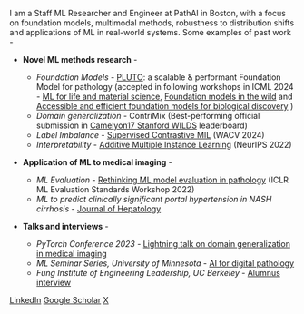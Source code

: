 I am a Staff ML Researcher and Engineer at PathAI in Boston, with a focus on foundation models, multimodal methods, robustness to distribution shifts and applications of ML in real-world systems. Some examples of past work -

* **Novel ML methods research** -
  + *Foundation Models* - [PLUTO](https://arxiv.org/abs/2405.07905): a scalable & performant Foundation Model for pathology (accepted in following workshops in ICML 2024 - [ML for life and material science](https://ml4lms.bio/), [Foundation models in the wild](https://icml-fm-wild.github.io/) and [Accessible and efficient foundation models for biological discovery](https://accml.bio/index.html) ) 
  + *Domain generalization* - ContriMix (Best-performing official submission in [Camelyon17 Stanford WILDS](https://wilds.stanford.edu/leaderboard/#camelyon17) leaderboard)
  + *Label Imbalance* - [Supervised Contrastive MIL](https://openaccess.thecvf.com/content/WACV2024/papers/Juyal_SC-MIL_Supervised_Contrastive_Multiple_Instance_Learning_for_Imbalanced_Classification_in_WACV_2024_paper.pdf) (WACV 2024)
  + *Interpretability* - [Additive Multiple Instance Learning](https://proceedings.neurips.cc/paper_files/paper/2022/file/82764461a05e933cc2fd9d312e107d12-Paper-Conference.pdf) (NeurIPS 2022)


* **Application of ML to medical imaging** -
  + *ML Evaluation* - [Rethinking ML model evaluation in pathology](https://ml-eval.github.io/assets/pdf/Evaluation_of_ML_for_Pathology.pdf) (ICLR ML Evaluation Standards Workshop 2022)
  + *ML to predict clinically significant portal hypertension in NASH cirrhosis* - [Journal of Hepatology](https://aasldpubs.onlinelibrary.wiley.com/doi/abs/10.1002/hep.32087)
 
* **Talks and interviews** -
  + *PyTorch Conference 2023* - [Lightning talk on domain generalization in medical imaging](https://www.youtube.com/watch?v=kVr_uBXIHa0)
  + *ML Seminar Series, University of Minnesota* - [AI for digital pathology](https://cse.umn.edu/dsi/events/machine-learning-seminar-series-dinkar-juyal-and-andrew-walker-pathai)
  + *Fung Institute of Engineering Leadership, UC Berkeley* - [Alumnus interview](https://funginstitute.berkeley.edu/news/dinkar-juyal-meng-19-ieor-i-hope-to-address-healthcare-challenges-by-leveraging-machine/)

[LinkedIn](https://www.linkedin.com/in/dinkarjuyal1/)
[Google Scholar](https://scholar.google.com/citations?user=WOJgVp4AAAAJ&hl=en)
[X](https://twitter.com/dinkar_juyal)
